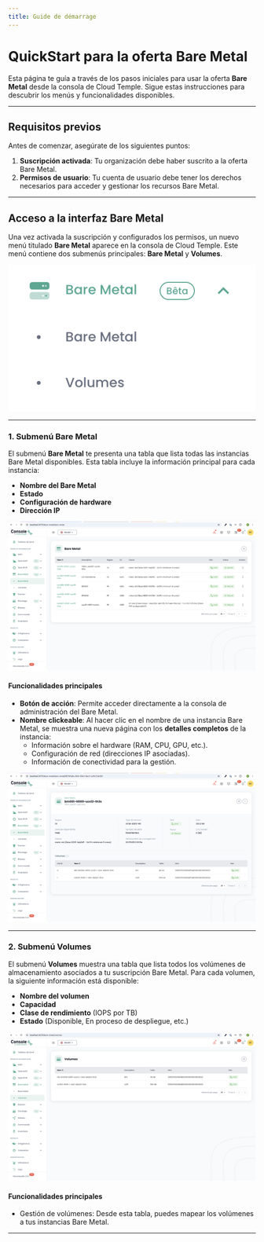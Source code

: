 ```yaml
---
title: Guide de démarrage
---
```


# QuickStart para la oferta Bare Metal

Esta página te guía a través de los pasos iniciales para usar la oferta **Bare Metal** desde la consola de Cloud Temple. Sigue estas instrucciones para descubrir los menús y funcionalidades disponibles.

---

## Requisitos previos
Antes de comenzar, asegúrate de los siguientes puntos:
1. **Suscripción activada**: Tu organización debe haber suscrito a la oferta Bare Metal.
2. **Permisos de usuario**: Tu cuenta de usuario debe tener los derechos necesarios para acceder y gestionar los recursos Bare Metal.

---

## Acceso a la interfaz Bare Metal

Una vez activada la suscripción y configurados los permisos, un nuevo menú titulado **Bare Metal** aparece en la consola de Cloud Temple. Este menú contiene dos submenús principales: **Bare Metal** y **Volumes**.

![](images/shiva_bare-metal_menu.png)

---

### 1. Submenú **Bare Metal**

El submenú **Bare Metal** te presenta una tabla que lista todas las instancias Bare Metal disponibles. Esta tabla incluye la información principal para cada instancia:
- **Nombre del Bare Metal**
- **Estado**
- **Configuración de hardware**
- **Dirección IP**

![](images/shiva_bare-metal_list.png)

#### Funcionalidades principales
- **Botón de acción**: Permite acceder directamente a la consola de administración del Bare Metal.
- **Nombre clickeable**: Al hacer clic en el nombre de una instancia Bare Metal, se muestra una nueva página con los **detalles completos** de la instancia:
  - Información sobre el hardware (RAM, CPU, GPU, etc.).
  - Configuración de red (direcciones IP asociadas).
  - Información de conectividad para la gestión.

![](images/shiva_bare-metal_details.png)


---

### 2. Submenú **Volumes**

El submenú **Volumes** muestra una tabla que lista todos los volúmenes de almacenamiento asociados a tu suscripción Bare Metal. Para cada volumen, la siguiente información está disponible:
- **Nombre del volumen**
- **Capacidad**
- **Clase de rendimiento** (IOPS por TB)
- **Estado** (Disponible, En proceso de despliegue, etc.)

![](images/shiva_bare-metal_storagelist.png)


#### Funcionalidades principales
- Gestión de volúmenes: Desde esta tabla, puedes mapear los volúmenes a tus instancias Bare Metal.

---